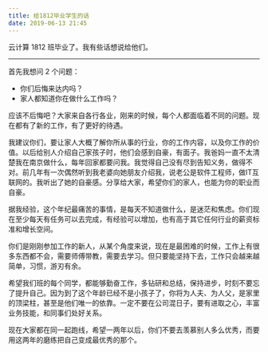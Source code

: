```yaml
---
title: 给1812毕业学生的话
date: 2019-06-13 21:45
---
```


云计算 1812 班毕业了。我有些话想说给他们。

<!-- more -->

---

首先我想问 2 个问题：
- 你们后悔来达内吗？
- 家人都知道你在做什么工作吗？

应该不后悔吧？大家来自各行各业，刚来的时候，每个人都面临着不同的问题。现在都有了新的工作，有了更好的待遇。

我建议你们，要让家人大概了解你所从事的行业，你的工作内容，以及你工作的价值。以后给别人介绍自己家孩子时，他们会感到自豪，有面子。我爸妈一直不太清楚我在南京做什么，每年回家都要问我。我觉得自己没有尽到告知义务，做得不对。前几年有一次偶然听到我老婆向她朋友介绍我，说老公是软件工程师，做IT互联网的。我听出了她的自豪感。分享给大家，希望你们的家人，也能为你的职业而自豪。

据我经验，这个年纪最痛苦的事情，是每天不知道做什么，是迷茫和焦虑。你们现在至少每天有任务可以去完成，有经验可以增加，也有高于其它任何行业的薪资标准和增长空间。

你们是刚刚参加工作的新人，从某个角度来说，现在是最困难的时候，工作上有很多东西都不会，需要师傅带教，需要去学习。但只要能坚持下去，工作只会越来越简单，习惯，游刃有余。

希望我们班的每个同学，都能够勤奋工作，多钻研和总结，保持进步，时刻不要忘了提升自己。因为到了这个年龄已经不是小孩子了，你将为人夫、为人父，是家里的顶梁柱，甚至是他们唯一的依靠。一定不要在公司混日子，要有进取之心，丰富业务技能，和同事们处好关系。

现在大家都在同一起跑线，希望一两年以后，你们不要去羡慕别人多么优秀，而要用这两年的磨练把自己变成最优秀的那个。





